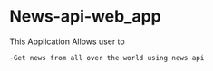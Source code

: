 # News-api-web_app
This Application Allows user to

    -Get news from all over the world using news api
